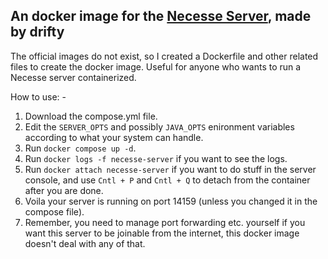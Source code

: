 ## An docker image for the [Necesse Server](https://necessegame.com/server), made by drifty

The official images do not exist, so I created a Dockerfile and other related files to create the docker image. Useful for anyone who wants to run a Necesse server containerized.

How to use: - 

1. Download the compose.yml file.
2. Edit the ```SERVER_OPTS``` and possibly ```JAVA_OPTS``` enironment variables according to what your system can handle.
3. Run ```docker compose up -d```.
4. Run ```docker logs -f necesse-server``` if you want to see the logs.
5. Run ```docker attach necesse-server``` if you want to do stuff in the server console, and use ```Cntl + P``` and ```Cntl + Q``` to detach from the container after you are done.
6. Voila your server is running on port 14159 (unless you changed it in the compose file).
7. Remember, you need to manage port forwarding etc. yourself if you want this server to be joinable from the internet, this docker image doesn't deal with any of that. 

